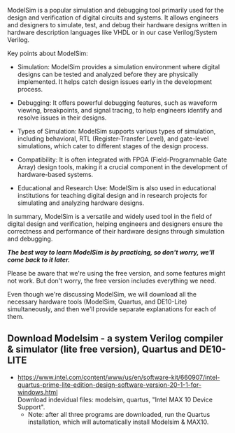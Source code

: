 ModelSim is a popular simulation and debugging tool primarily used for the design and verification of digital circuits and systems. It allows engineers and designers to simulate, test, and debug their hardware designs written in hardware description languages like VHDL  or in our case Verilog/System Verilog.

Key points about ModelSim:

 - Simulation: ModelSim provides a simulation environment where digital designs can be tested and analyzed before they are physically implemented. It helps catch design issues early in the development process.

- Debugging: It offers powerful debugging features, such as waveform viewing, breakpoints, and signal tracing, to help engineers identify and resolve issues in their designs.

- Types of Simulation: ModelSim supports various types of simulation, including behavioral, RTL (Register-Transfer Level), and gate-level simulations, which cater to different stages of the design process.

- Compatibility: It is often integrated with FPGA (Field-Programmable Gate Array) design tools, making it a crucial component in the development of hardware-based systems.

- Educational and Research Use: ModelSim is also used in educational institutions for teaching digital design and in research projects for simulating and analyzing hardware designs.

In summary, ModelSim is a versatile and widely used tool in the field of digital design and verification, helping engineers and designers ensure the correctness and performance of their hardware designs through simulation and debugging.

***The best way to learn ModelSim is by practicing, so don't worry, we'll come back to it later.***

Please be aware that we're using the free version, and some features might not work. But don't worry, the free version includes everything we need.

Even though we're discussing ModelSim, we will download all the necessary hardware tools (ModelSim, Quartus, and DE10-Lite) simultaneously, and then we'll provide separate explanations for each of them.
## Download Modelsim  - a system Verilog compiler & simulator (lite free version), Quartus and DE10-LITE 
- https://www.intel.com/content/www/us/en/software-kit/660907/intel-quartus-prime-lite-edition-design-software-version-20-1-1-for-windows.html  
Download indevidual files: modelsim, quartus, "Intel MAX 10 Device Support".  
  - Note: after all three programs are downloaded, run the Quartus installation, which will automatically install Modelsim & MAX10.  